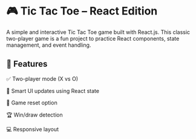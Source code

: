# 🎮 Tic Tac Toe – React Edition
A simple and interactive Tic Tac Toe game built with React.js. This classic two-player game is a fun project to practice React components, state management, and event handling.

## 🚀 Features
✅ Two-player mode (X vs O)

🧠 Smart UI updates using React state

🔄 Game reset option

🏆 Win/draw detection

💻 Responsive layout
